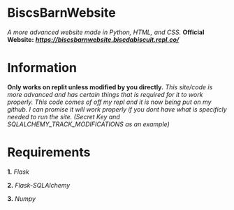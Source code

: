 # BiscsBarnWebsite
*A more advanced website made in Python, HTML, and CSS.*
**Official Website:** __*https://biscsbarnwebsite.biscdabiscuit.repl.co/*__

# Information
**Only works on replit unless modified by you directly.**
*This site/code is more advanced and has certain things that is required for it to work properly. This code comes of off my repl and it is now being put on my github.
I can promise it will work properly if you dont have what is specificly needed to run the site. (Secret Key and SQLALCHEMY_TRACK_MODIFICATIONS as an example)*

# Requirements

**1.** *Flask*

**2.** *Flask-SQLAlchemy*

**3.** *Numpy*
